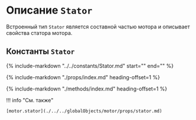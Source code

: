 # Описание `Stator`
Встроенный тип `Stator` является составной частью мотора и описывает свойства статора мотора.

## Константы `Stator`
{%
    include-markdown "../../constants/Stator.md"
    start="<!--startMiddleType-->"
    end="<!--endMiddleType-->"
%}

{%
    include-markdown "./props/index.md"
    heading-offset=1
%}

{%
    include-markdown "./methods/index.md"
    heading-offset=1
%}

!!! info "См. также"

    [motor.stator](./../../globalObjects/motor/props/stator.md)
